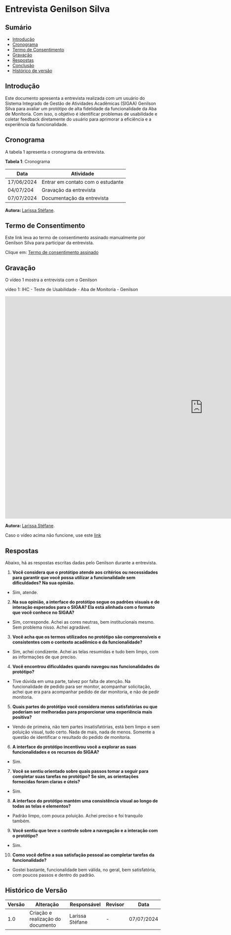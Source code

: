 # Entrevista Genilson Silva

## Sumário

* [Introdução](#Introdução)
* [Cronograma](#Cronograma)
* [Termo de Consentimento](#Termo-de-Consentimento)
* [Gravação](#Gravação)
* [Respostas](#Respostas)
* [Conclusão](#Conclusão)
* [Histórico de versão](#Histórico-de-versão)



## Introdução


Este documento apresenta a entrevista realizada com um usuário do Sistema Integrado de Gestão de Atividades Acadêmicas (SIGAA) Genilson Silva para avaliar um protótipo de alta fidelidade da funcionalidade da Aba de Monitoria. Com isso, o objetivo é identificar problemas de usabilidade e coletar feedback diretamente do usuário para aprimorar a eficiência e a experiência da funcionalidade.


## Cronograma


A tabela 1 apresenta o cronograma da entrevista.


**Tabela 1**: Cronograma

| Data | Atividade |
| - | - |
|17/06/2024 | Entrar em contato com o estudante |
| 04/07/204 | Gravação da entrevista |
| 07/07/2024 | Documentação da entrevista |


<b> Autora: </b> <a href="https://github.com/SkywalkerSupreme">Larissa Stéfane</a>.


## Termo de Consentimento


Este link leva ao termo de consentimento assinado manualmente por Genilson Silva para participar da entrevista.


Clique em: [Termo de consentimento assinado](ignore/TermosPrototiposALtaFidelide/Genilson.md)


## Gravação

O vídeo 1 mostra a entrevista com o Genilson

vídeo 1: IHC - Teste de Usabilidade - Aba de Monitoria - Genilson

<iframe width="1280" height="720" src="https://www.youtube.com/embed/ruHfwfCwmHU" title="IHC - Teste de Usabilidade - Aba de Monitoria - Genilson" frameborder="0" allow="accelerometer; autoplay; clipboard-write; encrypted-media; gyroscope; picture-in-picture; web-share" referrerpolicy="strict-origin-when-cross-origin" allowfullscreen></iframe>

<b> Autora: </b> <a href="https://github.com/SkywalkerSupreme">Larissa Stéfane</a>.

Caso o vídeo acima não funcione, use este [link](https://youtu.be/ruHfwfCwmHU) 



## Respostas


Abaixo, há as respostas escritas dadas pelo Genilson durante a entrevista.


1. **Você considera que o protótipo atende aos critérios ou necessidades para garantir que você possa utilizar a funcionalidade sem dificuldades? Na sua opinião.**

- Sim, atende.

2. **Na sua opinião, a interface do protótipo segue os padrões visuais e de interação esperados para o SIGAA? Ela está alinhada com o formato que você conhece no SIGAA?**

- Sim, corresponde. Achei as cores neutras, bem institucionais mesmo. Sem problema nisso. Achei agradável.

3. **Você acha que os termos utilizados no protótipo são compreensíveis e consistentes com o contexto acadêmico e da funcionalidade?**

- Sim, achei condizente. Achei as telas resumidas e tudo bem limpo, com as informações de que preciso.

4. **Você encontrou dificuldades quando navegou nas funcionalidades do protótipo?**

- Tive dúvida em uma parte, talvez por falta de atenção. Na funcionalidade de pedido para ser monitor, acompanhar solicitação, achei que era para acompanhar pedido de dar monitoria, e não de pedir monitoria.

5. **Quais partes do protótipo você considera menos satisfatórias ou que poderiam ser melhoradas para proporcionar uma experiência mais positiva?**

- Vendo de primeira, não tem partes insatisfatórias, está bem limpo e sem poluição visual, tudo certo. Nada de mais, nada de menos. Somente a questão de identificar o resultado do pedido de monitoria.

6. **A interface do protótipo incentivou você a explorar as suas funcionalidades e os recursos do SIGAA?**


- Sim.

7. **Você se sentiu orientado sobre quais passos tomar a seguir para completar suas tarefas no protótipo? Se sim, as orientações fornecidas foram claras e úteis?**

- Sim.

8. **A interface do protótipo mantém uma consistência visual ao longo de todas as telas e elementos?**

- Padrão limpo, com pouca poluição. Achei preciso e foi tranquilo também.

9. **Você sentiu que teve o controle sobre a navegação e a interação com o protótipo?**

- Sim.

10. **Como você define a sua satisfação pessoal ao completar tarefas da funcionalidade?**

- Gostei bastante, funcionalidade bem válida, no geral, bem satisfatória, com poucos passos e dentro do padrão.


## Histórico de Versão

| Versão | Alteração | Responsável | Revisor | Data |
| - | - | - | - | - |
| 1.0 | Criação e realização do documento| Larissa Stéfane| - | 07/07/2024 |
